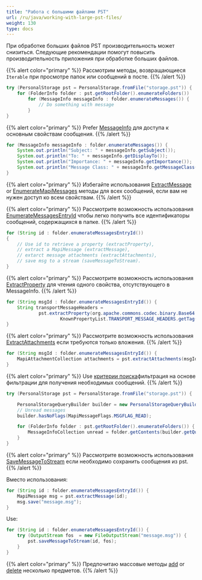 ```yaml
---
title: "Работа с большими файлами PST"
url: /ru/java/working-with-large-pst-files/
weight: 130
type: docs
---
```


При обработке больших файлов PST производительность может снизиться.
Следующие рекомендации помогут повысить производительность приложения при обработке больших файлов.

{{% alert color="primary" %}}
Рассмотрим методы, возвращающиеся `Iterable` при просмотре папок или сообщений в посте.
{{% /alert %}}

```java
try (PersonalStorage pst = PersonalStorage.fromFile("storage.pst")) {
    for (FolderInfo folder : pst.getRootFolder().enumerateFolders())
        for (MessageInfo messageInfo : folder.enumerateMessages()) {
            // Do something with message
        }
}
```

{{% alert color="primary" %}}
Prefer [MessageInfo](https://reference.aspose.com/email/java/com.aspose.email/messageinfo/) для доступа к основным свойствам сообщения.
{{% /alert %}}

```java
for (MessageInfo messageInfo : folder.enumerateMessages()) {
    System.out.println("Subject: " + messageInfo.getSubject());
    System.out.println("To: " + messageInfo.getDisplayTo());
    System.out.println("Importance: " + messageInfo.getImportance());
    System.out.println("Message Class: " + messageInfo.getMessageClass());
}
```
{{% alert color="primary" %}}
Избегайте использования [ExtractMessage](https://reference.aspose.com/email/java/com.aspose.email/personalstorage/#extractMessage-com.aspose.email.MessageInfo-) or [EnumerateMapiMessages](https://reference.aspose.com/email/java/com.aspose.email/folderinfo/#enumerateMapiMessages--) методы для всех сообщений, если вам не нужен доступ ко всем свойствам.
{{% /alert %}}

{{% alert color="primary" %}}
Рассмотрите возможность использования [EnumerateMessagesEntryId](https://reference.aspose.com/email/java/com.aspose.email/folderinfo/#enumerateMessagesEntryId--) чтобы легко получить все идентификаторы сообщений, содержащихся в папке.
{{% /alert %}}

```java
for (String id : folder.enumerateMessagesEntryId())
{
    // Use id to retrieve a property (extractProperty),
    // extract a MapiMessage (extractMessage),
    // extarct message attachments (extractAttachments),
    // save msg to a stream (saveMessageToStream).
}
```
{{% alert color="primary" %}}
Рассмотрите возможность использования [ExtractProperty](https://reference.aspose.com/email/java/com.aspose.email/personalstorage/#extractProperty-byte---long-) для чтения одного свойства, отсутствующего в MessageInfo.
{{% /alert %}}

```java
for (String msgId : folder.enumerateMessagesEntryId()) {
    String transportMessageHeaders =
            pst.extractProperty(org.apache.commons.codec.binary.Base64.decodeBase64(msgId),
                    KnownPropertyList.TRANSPORT_MESSAGE_HEADERS.getTag()).getString();
}
```
{{% alert color="primary" %}}
Рассмотрите возможность использования [ExtractAttachments](https://reference.aspose.com/email/java/com.aspose.email/personalstorage/#extractAttachments-com.aspose.email.MessageInfo-) если требуются только вложения.
{{% /alert %}}

```java
for (String msgId : folder.enumerateMessagesEntryId()) {
    MapiAttachmentCollection attachments = pst.extractAttachments(msgId);
}
```

{{% alert color="primary" %}}
Use [критерии поиска](https://docs.aspose.com/email/ru/java/working-with-messages-in-a-pst-file/#searching-messages-and-folders-in-pst)фильтрация на основе фильтрации для получения необходимых сообщений.
{{% /alert %}}

```java
try (PersonalStorage pst = PersonalStorage.fromFile("storage.pst")) {

    PersonalStorageQueryBuilder builder = new PersonalStorageQueryBuilder();
    // Unread messages
    builder.hasNoFlags(MapiMessageFlags.MSGFLAG_READ);

    for (FolderInfo folder : pst.getRootFolder().enumerateFolders()) {
        MessageInfoCollection unread = folder.getContents(builder.getQuery());
    }
}
```

{{% alert color="primary" %}}
Рассмотрите возможность использования [SaveMessageToStream](https://reference.aspose.com/email/java/com.aspose.email/personalstorage/#saveMessageToStream-java.lang.String-java.io.OutputStream-) если необходимо сохранить сообщения из pst.
{{% /alert %}}

Вместо использования:

```java
for (String id : folder.enumerateMessagesEntryId()) {
    MapiMessage msg = pst.extractMessage(id);
    msg.save("message.msg");
}
```

Use:

```java
for (String id : folder.enumerateMessagesEntryId()) {
    try (OutputStream fos  = new FileOutputStream("message.msg")) {
        pst.saveMessageToStream(id, fos);
    }
}
```
{{% alert color="primary" %}}
Предпочитаю массовые методы [add](https://docs.aspose.com/email/ru/java/working-with-messages-in-a-pst-file/#adding-bulk-messages) or [delete](https://docs.aspose.com/email/ru/java/working-with-messages-in-a-pst-file/#delete-items-in-bulk-from-pst-file) несколько предметов.
{{% /alert %}}
